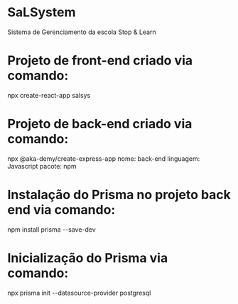 # SaLSystem
Sistema de Gerenciamento da escola Stop &amp; Learn

# Projeto de front-end criado via comando:
npx create-react-app salsys

# Projeto de back-end criado via comando:
npx @aka-demy/create-express-app
nome: back-end
linguagem: Javascript
pacote: npm

# Instalação do Prisma no projeto back end via comando:
npm install prisma --save-dev

# Inicialização do Prisma via comando:
npx prisma init --datasource-provider postgresql